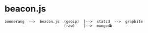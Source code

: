 beacon.js
=========


    
    boomerang  -->  beacon.js  (geoip)  |-->  statsd  -->  graphite
                               (raw)    |-->  mongodb
                  
